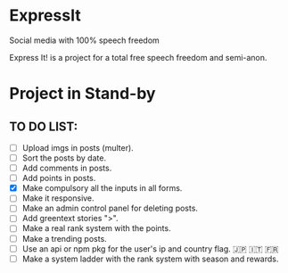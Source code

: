 # ExpressIt
Social media with 100% speech freedom

Express It! is a project for a total free speech freedom and semi-anon.

# Project in Stand-by

## TO DO LIST:
- [ ] Upload imgs in posts (multer).
- [ ] Sort the posts by date.
- [ ] Add comments in posts.
- [ ] Add points in posts.
- [x] Make compulsory all the inputs in all forms.
- [ ] Make it responsive.
- [ ] Make an admin control panel for deleting posts.
- [ ] Add greentext stories ">".
- [ ] Make a real rank system with the points.
- [ ] Make a trending posts.
- [ ] Use an api or npm pkg for the user's ip and country flag. :jp: :it: :fr:
- [ ] Make a system ladder with the rank system with season and rewards.
